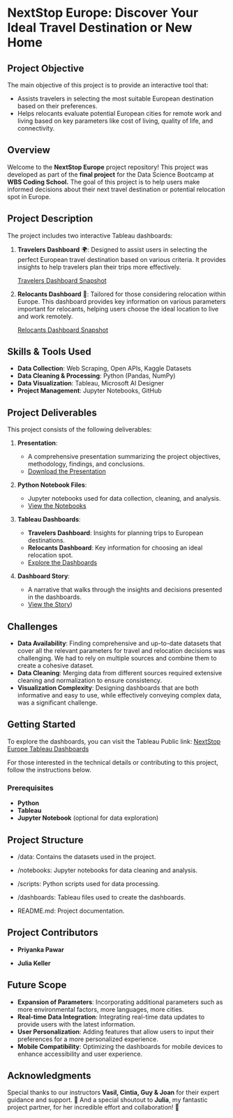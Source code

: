 # NextStop Europe: Discover Your Ideal Travel Destination or New Home

## Project Objective
The main objective of this project is to provide an interactive tool that:
- Assists travelers in selecting the most suitable European destination based on their preferences.
- Helps relocants evaluate potential European cities for remote work and living based on key parameters like cost of living, quality of life, and connectivity.


## Overview
Welcome to the **NextStop Europe** project repository! This project was developed as part of the **final project** for the Data Science Bootcamp at **WBS Coding School.** The goal of this project is to help users make informed decisions about their next travel destination or potential relocation spot in Europe.


## Project Description
The project includes two interactive Tableau dashboards:

1. **Travelers Dashboard** 🌍: Designed to assist users in selecting the perfect European travel destination based on various criteria. It provides insights to help travelers plan their trips more effectively.

   [Travelers Dashboard Snapshot](https://github.com/user-attachments/assets/b4d39442-eb2b-4ffc-ab3e-a57904649f59)


2. **Relocants Dashboard** 🏡: Tailored for those considering relocation within Europe. This dashboard provides key information on various parameters important for relocants, helping users choose the ideal location to live and work remotely.

   [Relocants Dashboard Snapshot](https://github.com/user-attachments/assets/e2776a36-6c35-488b-92b9-d34603748540)
   

## Skills & Tools Used

- **Data Collection**: Web Scraping, Open APIs, Kaggle Datasets
- **Data Cleaning & Processing**: Python (Pandas, NumPy)
- **Data Visualization**: Tableau, Microsoft AI Designer
- **Project Management**: Jupyter Notebooks, GitHub

## Project Deliverables
This project consists of the following deliverables:

1. **Presentation**: 
   - A comprehensive presentation summarizing the project objectives, methodology, findings, and conclusions. 
   - [Download the Presentation]()

2. **Python Notebook Files**: 
   - Jupyter notebooks used for data collection, cleaning, and analysis.
   - [View the Notebooks]()

3. **Tableau Dashboards**:
   - **Travelers Dashboard**: Insights for planning trips to European destinations.
   - **Relocants Dashboard**: Key information for choosing an ideal relocation spot.
   - [Explore the Dashboards](https://public.tableau.com/app/profile/priyanka.pawar3354/viz/Julia_Priyanka_WBSCoding_Project/Story1)

4. **Dashboard Story**:
   - A narrative that walks through the insights and decisions presented in the dashboards.
   - [View the Story](https://public.tableau.com/views/Julia_Priyanka_WBSCoding_Project/Story1?:language=en-GB&:sid=&:redirect=auth&:display_count=n&:origin=viz_share_link))

## Challenges
- **Data Availability**: Finding comprehensive and up-to-date datasets that cover all the relevant parameters for travel and relocation decisions was challenging. We had to rely on multiple sources and combine them to create a cohesive dataset.
- **Data Cleaning**: Merging data from different sources required extensive cleaning and normalization to ensure consistency.
- **Visualization Complexity**: Designing dashboards that are both informative and easy to use, while effectively conveying complex data, was a significant challenge.

## Getting Started
To explore the dashboards, you can visit the Tableau Public link: [NextStop Europe Tableau Dashboards](https://public.tableau.com/app/profile/priyanka.pawar3354/viz/Julia_Priyanka_WBSCoding_Project/Story1)

For those interested in the technical details or contributing to this project, follow the instructions below.

### Prerequisites
- **Python**
- **Tableau**
- **Jupyter Notebook** (optional for data exploration)

## Project Structure
- /data: Contains the datasets used in the project.

- /notebooks: Jupyter notebooks for data cleaning and analysis.

- /scripts: Python scripts used for data processing.

- /dashboards: Tableau files used to create the dashboards.

- README.md: Project documentation.

## Project Contributors
- **Priyanka Pawar**

- **Julia Keller** 

## Future Scope
- **Expansion of Parameters**: Incorporating additional parameters such as more environmental factors, more languages, more cities.
- **Real-time Data Integration**: Integrating real-time data updates to provide users with the latest information.
- **User Personalization**: Adding features that allow users to input their preferences for a more personalized experience.
- **Mobile Compatibility**: Optimizing the dashboards for mobile devices to enhance accessibility and user experience.

## Acknowledgments
Special thanks to our instructors **Vasil, Cintia, Guy & Joan** for their expert guidance and support. 🙏 And a special shoutout to **Julia**, my fantastic project partner, for her incredible effort and collaboration! 🎉

